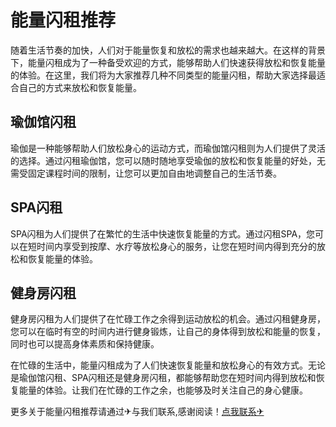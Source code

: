 # 能量闪租推荐

随着生活节奏的加快，人们对于能量恢复和放松的需求也越来越大。在这样的背景下，能量闪租成为了一种备受欢迎的方式，能够帮助人们快速获得放松和恢复能量的体验。在这里，我们将为大家推荐几种不同类型的能量闪租，帮助大家选择最适合自己的方式来放松和恢复能量。

## 瑜伽馆闪租
瑜伽是一种能够帮助人们放松身心的运动方式，而瑜伽馆闪租则为人们提供了灵活的选择。通过闪租瑜伽馆，您可以随时随地享受瑜伽的放松和恢复能量的好处，无需受固定课程时间的限制，让您可以更加自由地调整自己的生活节奏。

## SPA闪租
SPA闪租为人们提供了在繁忙的生活中快速恢复能量的方式。通过闪租SPA，您可以在短时间内享受到按摩、水疗等放松身心的服务，让您在短时间内得到充分的放松和恢复能量的体验。

## 健身房闪租
健身房闪租为人们提供了在忙碌工作之余得到运动放松的机会。通过闪租健身房，您可以在临时有空的时间内进行健身锻炼，让自己的身体得到放松和能量的恢复，同时也可以提高身体素质和保持健康。

在忙碌的生活中，能量闪租成为了人们快速恢复能量和放松身心的有效方式。无论是瑜伽馆闪租、SPA闪租还是健身房闪租，都能够帮助您在短时间内得到放松和恢复能量的体验。让我们在忙碌的工作之余，也能够及时关注自己的身心健康。

更多关于能量闪租推荐请通过✈与我们联系,感谢阅读！[点我联系✈](https://auth.G208.com)